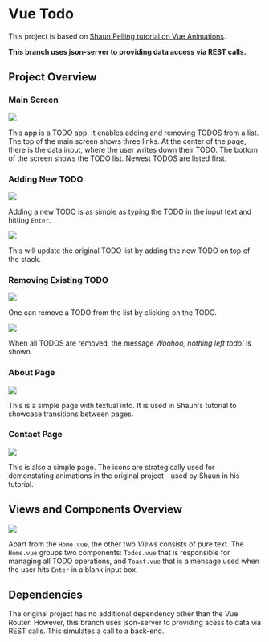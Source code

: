 # Vue Todo
This project is based on [Shaun Pelling tutorial on Vue Animations](https://www.youtube.com/watch?v=RIApQjn9fvw&list=PL4cUxeGkcC9ghm7-iTfS9n468Kp7l9Ipu).

**This branch uses json-server to providing data access via REST calls.**
## Project Overview

### Main Screen

<img src="./pics/MainPage.png" />

This app is a TODO app. It enables adding and removing TODOS from a list. The top of the main screen shows three links. At the center of the page, there is the data input, where the user writes down their TODO. The bottom of the screen shows the TODO list. Newest TODOS are listed first.

### Adding New TODO

<img src="./pics/AddingTODO1.png" />

Adding a new TODO is as simple as typing the TODO in the input text and hitting `Enter`.

<img src="./pics/AddingTODO2.png" />

This will update the original TODO list by adding the new TODO on top of the stack.

### Removing Existing TODO

<img src="./pics/RemovingTODO1.png" />

One can remove a TODO from the list by clicking on the TODO. 

<img src="./pics/RemovingTODO2.png" />

When all TODOS are removed, the message _Woohoo, nothing left todo!_ is shown.

### About Page

<img src="./pics/AboutPage.png" />

This is a simple page with textual info. It is used in Shaun's tutorial to showcase transitions between pages.

### Contact Page

<img src="./pics/ContactPage.png" />

This is also a simple page. The icons are strategically used for demonstating animations in the original project - used by Shaun in his tutorial.

## Views and Components Overview

<img src="./pics/ComponentTree.png" />

Apart from the `Home.vue`, the other two _Views_ consists of pure text. The `Home.vue` groups two components: `Todos.vue` that is responsible for managing all TODO operations, and `Toast.vue` that is a mensage used when the user hits `Enter` in a blank input box.

## Dependencies

The original project has no additional dependency other than the Vue Router.
However, this branch uses json-server to providing acess to data via REST calls. This simulates a call to a back-end.